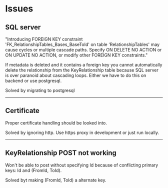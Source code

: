 Issues
=======

## SQL server
"Introducing FOREIGN KEY constraint 'FK_RelationshipTables_Bases_BaseToId' on table 
'RelationshipTables' may cause cycles or multiple cascade paths. Specify ON DELETE NO 
ACTION or ON UPDATE NO ACTION, or modify other FOREIGN KEY constraints."

If metadata is deleted and it contains a foreign key you cannot automatically
delete the relationship from the KeyRelationship table because SQL server is 
over paranoid about cascading loops. Either we have to do this on backend or use postgresql.

Solved by migrating to postgresql

---

## Certificate

Proper certificate handling should be looked into.

Solved by ignoring http. Use https proxy in development or just run locally.

---

## KeyRelationship POST not working

Won't be able to post without specifying Id because of conflicting primary keys:
Id and (FromId, ToId).

Solved byt making (FromId, ToId) a alternate key.